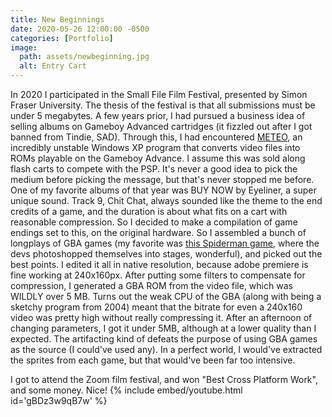 ```yaml
---
title: New Beginnings
date: 2020-05-26 12:00:00 -0500
categories: [Portfolio]
image:
  path: assets/newbeginning.jpg
  alt: Entry Cart
---
```

In 2020 I participated in the Small File Film Festival, presented by Simon Fraser University. The thesis of the festival is that all submissions must be under 5 megabytes. A few years prior, I had pursued a business idea of selling albums on Gameboy Advanced cartridges (it fizzled out after I got banned from Tindie, SAD). Through this, I had encountered [METEO](https://www.gamebrew.org/wiki/Meteo_Avi-2-GBA), an incredibly unstable Windows XP program that converts video files into ROMs playable on the Gameboy Advance. I assume this was sold along flash carts to compete with the PSP. It's never a good idea to pick the medium before picking the message, but that's never stopped me before. One of my favorite albums of that year was BUY NOW by Eyeliner, a super unique sound. Track 9, Chit Chat, always sounded like the theme to the end credits of a game, and the duration is about what fits on a cart with reasonable compression. So I decided to make a compilation of game endings set to this, on the original hardware. So I assembled a bunch of longplays of GBA games (my favorite was [this Spiderman game](https://youtu.be/WjtCAf-0zCE?si=izafb0jHFgljHpv8&t=985), where the devs photoshopped themselves into stages, wonderful), and picked out the best points. I edited it all in native resolution, because adobe premiere is fine working at 240x160px. After putting some filters to compensate for compression, I generated a GBA ROM from the video file, which was WILDLY over 5 MB. Turns out the weak CPU of the GBA (along with being a sketchy program from 2004) meant that the bitrate for even a 240x160 video was pretty high without really compressing it. After an afternoon of changing parameters, I got it under 5MB, although at a lower quality than I expected. The artifacting kind of defeats the purpose of using GBA games as the source (I could've used any). In a perfect world, I would've extracted the sprites from each game, but that would've been far too intensive. 

I got to attend the Zoom film festival, and won "Best Cross Platform Work", and some money. Nice!
{% include embed/youtube.html id='gBDz3w9qB7w' %}